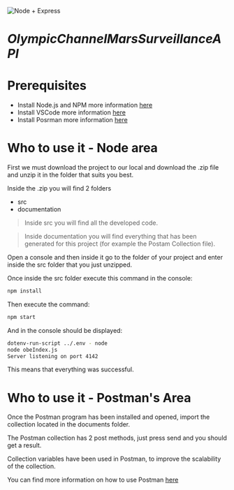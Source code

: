 ![Node + Express](https://miro.medium.com/max/1400/0*tCIiFzfAKsblfxnM.webp)

# _OlympicChannelMarsSurveillanceAPI_

# Prerequisites

- Install Node.js and NPM more information [here](https://docs.npmjs.com/downloading-and-installing-node-js-and-npm)
- Install VSCode more information [here](https://code.visualstudio.com/download)
- Install Posrman more information [here](https://www.postman.com/downloads/)

# Who to use it - Node area

First we must download the project to our local and download the .zip file and unzip it in the folder that suits you best.

Inside the .zip you will find 2 folders 

- src
- documentation

> Inside src you will find all the developed code.

> Inside documentation you will find everything that has been generated for this project (for example the Postam Collection file).

Open a console and then inside it go to the folder of your project and enter inside the src folder that you just unzipped.

Once inside the src folder execute this command in the console:

```sh
npm install
```

Then execute the command:

```sh
npm start
```

And in the console should be displayed:

```sh
dotenv-run-script ../.env - node
node obeIndex.js
Server listening on port 4142
```

This means that everything was successful.

# Who to use it - Postman's Area

Once the Postman program has been installed and opened, import the collection located in the documents folder.

The Postman collection has 2 post methods, just press send and you should get a result.

Collection variables have been used in Postman, to improve the scalability of the collection.

You can find more information on how to use Postman [here](https://learning.postman.com/docs/getting-started/introduction/) 

